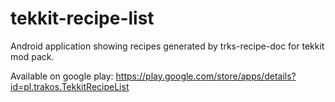 tekkit-recipe-list
==================

Android application showing recipes generated by trks-recipe-doc for tekkit mod pack.

Available on google play: https://play.google.com/store/apps/details?id=pl.trakos.TekkitRecipeList
